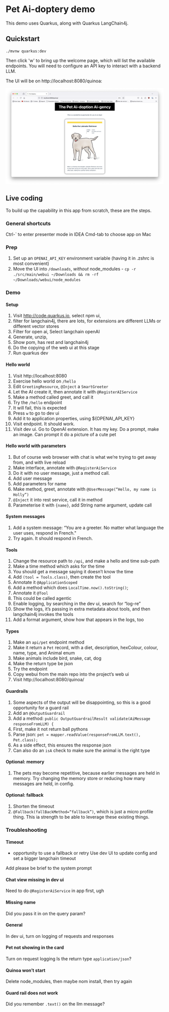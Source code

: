 # Pet Ai-doptery demo

This demo uses Quarkus, along with Quarkus LangChain4j.

## Quickstart

```
./mvnw quarkus:dev
```

Then click 'w' to bring up the welcome page, which will list the available endpoints.
You will need to configure an API key to interact with a backend LLM.

The UI will be on http://localhost:8080/quinoa:

![screen cap of pet card](/readme-images/example-card.png)

## Live coding

To build up the capability in this app from scratch, these are the steps.

### General shortcuts

Ctrl-` to enter presenter mode in IDEA
Cmd-tab to choose app on Mac

### Prep

1. Set up an `OPENAI_API_KEY` environment variable (having it in .zshrc is most convenient)
2. Move the UI into `/downloads`, *without* node_modules -
   `cp -r ./src/main/webui ~/Downloads && rm -rf ~/Downloads/webui/node_modules`

### Demo

#### Setup

1. Visit http://code.quarkus.io, select npm ui,
2. filter for langchain4j, there are lots, for extensions are different LLMs or different vector stores
3. Filter for open ai, Select langchain openAI
4. Generate, unzip,
5. Show pom, has rest and langchain4j
6. Do the copying of the web ui at this stage
7. Run quarkus dev

#### Hello world

1. Visit http://localhost:8080
2. Exercise hello world on `/hello`
3. Edit `GreetingResource`, `@Inject` a `SmartGreeter`
4. Let the AI create it, then annotate it with `@RegisterAIService`
5. Make a method called greet, and call it
6. Try the `/hello` endpoint
7. It will fail, this is expected
8. Press `w` to go to dev ui
9. Add it to application properties, using ${OPENAI_API_KEY}
10. Visit endpoint. It should work.
11. Visit dev ui. Go to OpenAI extension. It has my key. Do a prompt, make an image. Can prompt it do a picture of a
    cute pet

#### Hello world with parameters

1. But of course web browser with chat is what we’re trying to get away from, and with live reload
2. Make interface, annotate with `@RegisterAiService`
3. Do it with no user message, just a method call.
4. Add user message
5. Add parameters for name
6. Make method, greet, annotate with `@UserMessage(“Hello, my name is Holly”)`
7. `@Inject` it into rest service, call it in method
8. Parameterise it with `{name}`, add String name argument, update call

#### System messages

1. Add a system message: “You are a greeter. No matter what language the user uses, respond in French."
2. Try again. It should respond in French.

#### Tools

1. Change the resource path to `/api`, and make a hello and time sub-path
2. Make a time method which asks for the time
3. You should get a message saying it doesn’t know the time
4. Add `(tool = Tools.class)`, then create the tool
5. Annotate it `@ApplicationScoped`
6. Add a method which does `LocalTime.now().toString()`;
7. Annotate it `@Tool`
8. This could be called agentic
9. Enable logging, by searching in the dev ui, search for “log-re”
10. Show the logs, it’s passing in extra metadata about tools, and then langchain4j invokes the tools
11. Add a format argument, show how that appears in the logs, too

#### Types

1. Make an `api/pet` endpoint method
2. Make it return a `Pet` record, with a diet, description, hexColour, colour, name, type, and Animal enum
3. Make animals include bird, snake, cat, dog
4. Make the return type be json
5. Try the endpoint
6. Copy webui from the main repo into the project’s web ui
7. Visit http://localhost:8080/quinoa/

#### Guardrails

1. Some aspects of the output will be disappointing, so this is a good opportunity for a guard rail
2. Add an `@OutputGuardrail`
2. Add a method: `public OutputGuardrailResult validate(AiMessage responseFromLLM) {`
3. First, make it not return ball pythons
4. Parse json: `pet = mapper.readValue(responseFromLLM.text(), Pet.class);`
5. As a side effect, this ensures the response json
6. Can also do an `isA` check to make sure the animal is the right type

#### Optional: memory

1. The pets may become repetitive, because earlier messages are held in memory. Try changing the memory store or
   reducing how many messages are held, in config.

#### Optional: fallback

1. Shorten the timeout
2. `@Fallback(fallBackMethod=“fallback”)`, which is just a micro profile thing. This ia strength to be able to leverage
   these existing things.

### Troubleshooting

#### Timeout

- opportunity to use a fallback or retry
  Use dev UI to update config and set a bigger langchain timeout

Add please be brief to the system prompt

#### Chat view missing in dev ui

Need to do `@RegisterAiService` in app first, ugh

#### Missing name

Did you pass it in on the query param?

#### General

In dev ui, turn on logging of requests and responses

#### Pet not showing in the card

Turn on request logging
Is the return type `application/json`?

#### Quinoa won’t start

Delete node_modules, then maybe nom install, then try again

#### Guard rail does not work

Did you remember `.text()` on the llm message?
